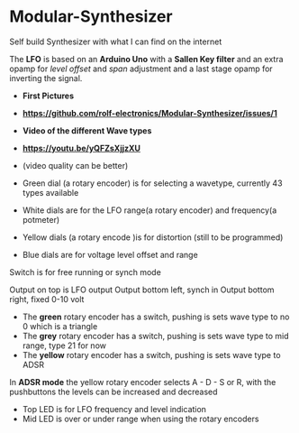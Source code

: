# Modular-Synthesizer
Self build Synthesizer with what I can find on the internet

The **LFO** is based on an **Arduino Uno** with a **Sallen Key filter** and an extra opamp for *level offset* and *span* adjustment and a last stage opamp for inverting the signal.

* **First Pictures**
* **https://github.com/rolf-electronics/Modular-Synthesizer/issues/1**

* **Video of the different Wave types**
* **https://youtu.be/yQFZsXjjzXU**
* (video quality can be better)

* Green dial   (a rotary encoder) is for selecting a wavetype, currently 43 types available
* White dials  are for the LFO range(a rotary encoder) and frequency(a potmeter)
* Yellow dials (a rotary encode )is for distortion (still to be programmed)
* Blue dials    are for voltage level offset and range

Switch is for free running or synch mode

Output on top is LFO output
Output bottom left, synch in
Output bottom right, fixed 0-10 volt

* The **green**  rotary encoder has a switch, pushing is sets wave type to no 0 which is a triangle
* The **grey**   rotary encoder has a switch, pushing is sets wave type to mid range, type 21 for now
* The **yellow** rotary encoder has a switch, pushing is sets wave type to ADSR

In **ADSR mode** the yellow rotary encoder selects A - D - S or R, with the pushbuttons the levels can be increased and decreased

* Top LED is for LFO frequency and level indication
* Mid LED is over or under range when using the rotary encoders
